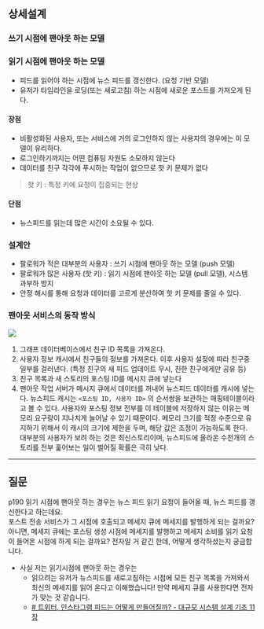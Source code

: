 ## 상세설계

### 쓰기 시점에 팬아웃 하는 모델
### 읽기 시점에 팬아웃 하는 모델

- 피드를 읽어야 하는 시점에 뉴스 피드를 갱신한다. (요청 기반 모델)
- 유저가 타임라인을 로딩(또는 새로고침) 하는 시점에 새로운 포스트를 가져오게 된다.

#### 장점
- 비활성화된 사용자, 또는 서비스에 거의 로그인하지 않는 사용자의 경우에는 이 모델이 유리하다.
- 로그인하기까지는 어떤 컴퓨팅 자원도 소모하지 않는다
- 데이터를 친구 각각에 푸시하는 작업이 없으므로 핫 키 문제가 없다
> 핫 키 : 특정 키에 요청이 집중되는 현상
#### 단점
- 뉴스피드를 읽는데 많은 시간이 소요될 수 있다.

### 설계안
- 팔로워가 적은 대부분의 사용자 : 쓰기 시점에 팬아웃 하는 모델 (push 모델)
- 팔로워가 많은 사용자 (핫 키) : 읽기 시점에 팬아웃 하는 모델 (pull 모델), 시스템 과부하 방지
- 안정 해시를 통해 요청과 데이터를 고르게 분산하여 핫 키 문제를 줄일 수 있다.

### 팬아웃 서비스의 동작 방식

![](image/fanout.png)

1. 그래프 데이터베이스에서 친구 ID 목록을 가져온다.
2. 사용자 정보 캐시에서 친구들의 정보를 가져온다. 이후 사용자 설정에 따라 친구중 일부를 걸러낸다. (특정 친구의 새 피드 업데이트 무시, 친한 친구에게만 공유 등)
3. 친구 목록과 새 스토리의 포스팅 ID를 메시지 큐에 넣는다
4. 팬아웃 작업 서버가 메시지 큐에서 데이터를 꺼내어 뉴스피드 데이터를 캐시에 넣는다.
   뉴스피드 캐시는 `<포스팅 ID, 사용자 ID>` 의 순서쌍을 보관하는 매핑테이블이라고 볼 수 있다.
   사용자와 포스팅 정보 전부를 이 테이블에 저장하지 않는 이유는 메모리 요구량이 지나치게 늘어날 수 있기 때문이다.
   메모리 크기를 적정 수준으로 유지하기 위해서 이 캐시의 크기에 제한을 두며, 해당 값은 조정이 가능하도록 한다. 대부분의 사용자가 보려 하는 것은 최신스토리이며, 뉴스피드에 올라온 수천개의 스토리를 전부 훑어보는 일이 벌어질 확률은 극히 낮다.


---------

## 질문
p190 읽기 시점에 팬아웃 하는 경우는 뉴스 피드 읽기 요청이 들어올 때, 뉴스 피드를 갱신한다고 하는데요.  
포스트 전송 서비스가 그 시점에 호출되고 메세지 큐에 메세지를 발행하게 되는 걸까요? 아니면, 메세지 큐에는 포스팅 생성 시점에 메세지를 발행하고 메세지 소비를 읽기 요청이 들어온 시점에 하게 되는 걸까요? 전자일 거 같긴 한데, 어떻게 생각하셨는지 궁금합니다.
- 사실 저는 읽기시점에 팬아웃 하는 경우는
    - 읽으려는 유저가 뉴스피드를 새로고침하는 시점에 모든 친구 목록을 가져와서 최신의 메세지를 읽어 온다고 이해했습니다! 만약 메세지 큐를 사용한다면 전자가 맞는 것 같습니다.
    - [# 트위터, 인스타그램 피드는 어떻게 만들어질까? - 대규모 시스템 설계 기초 11장](https://velog.io/@broccolism/%ED%8A%B8%EC%9C%84%ED%84%B0-%EC%9D%B8%EC%8A%A4%ED%83%80%EA%B7%B8%EB%9E%A8-%ED%94%BC%EB%93%9C%EB%8A%94-%EC%96%B4%EB%96%BB%EA%B2%8C-%EB%A7%8C%EB%93%A4%EC%96%B4%EC%A7%88%EA%B9%8C-%EB%8C%80%EA%B7%9C%EB%AA%A8-%EC%8B%9C%EC%8A%A4%ED%85%9C-%EC%84%A4%EA%B3%84-%EA%B8%B0%EC%B4%88-11%EC%9E%A5)
	